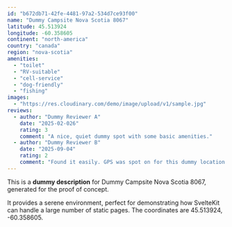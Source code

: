 ```yaml
---
id: "b672db71-42fe-4481-97a2-534d7ce93f00"
name: "Dummy Campsite Nova Scotia 8067"
latitude: 45.513924
longitude: -60.358605
continent: "north-america"
country: "canada"
region: "nova-scotia"
amenities:
  - "toilet"
  - "RV-suitable"
  - "cell-service"
  - "dog-friendly"
  - "fishing"
images:
  - "https://res.cloudinary.com/demo/image/upload/v1/sample.jpg"
reviews:
  - author: "Dummy Reviewer A"
    date: "2025-02-026"
    rating: 3
    comment: "A nice, quiet dummy spot with some basic amenities."
  - author: "Dummy Reviewer B"
    date: "2025-09-04"
    rating: 2
    comment: "Found it easily. GPS was spot on for this dummy location."
---
```


This is a **dummy description** for Dummy Campsite Nova Scotia 8067, generated for the proof of concept.

It provides a serene environment, perfect for demonstrating how SvelteKit can handle a large number of static pages. The coordinates are 45.513924, -60.358605.
